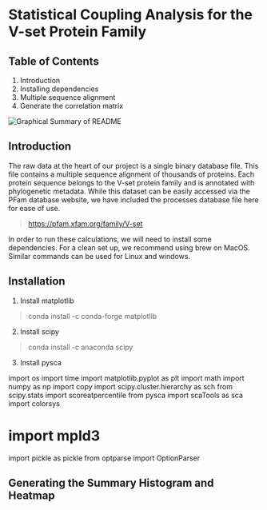 # Statistical Coupling Analysis for the V-set Protein Family
## Table of Contents
1. Introduction
2. Installing dependencies
3. Multiple sequence alignment
4. Generate the correlation matrix

![Graphical Summary of README](https://octodex.github.com/images/yaktocat.png)

## Introduction

The raw data at the heart of our project is a single binary database file.
This file contains a multiple sequence alignment of thousands of proteins.
Each protein sequence belongs to the V-set protein family and
is annotated with phylogenetic metadata.
While this dataset can be easily accessed via the PFam database website,
we have included the processes database file here for ease of use.

> https://pfam.xfam.org/family/V-set

In order to run these calculations, we will need to install some dependencies.
For a clean set up, we recommend using brew on MacOS.
Similar commands can be used for Linux and windows.

## Installation
1. Install matplotlib
> conda install -c conda-forge matplotlib

2. Install scipy
> conda install -c anaconda scipy

3. Install pysca
>

import os
import time
import matplotlib.pyplot as plt
import math
import numpy as np
import copy
import scipy.cluster.hierarchy as sch
from scipy.stats import scoreatpercentile
from pysca import scaTools as sca
import colorsys
# import mpld3
import pickle as pickle
from optparse import OptionParser

## Generating the Summary Histogram and Heatmap
